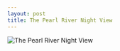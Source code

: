 ```yaml
---
layout: post
title: The Pearl River Night View
---
```


![The Pearl River Night View](https://github.com/comacros/comacros.github.io/raw/master/images/DSC-3044.JPG)